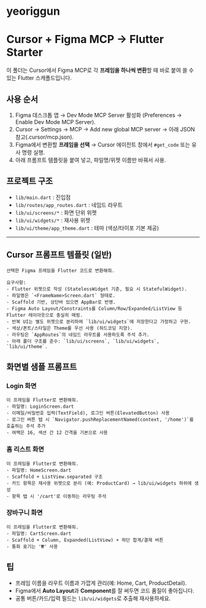# yeoriggun

# Cursor + Figma MCP → Flutter Starter

이 폴더는 Cursor에서 Figma MCP로 각 **프레임을 하나씩 변환**할 때 바로 붙여 쓸 수 있는 Flutter 스캐폴드입니다.

## 사용 순서
1) Figma 데스크톱 앱 → Dev Mode MCP Server 활성화 (Preferences → Enable Dev Mode MCP Server).
2) Cursor → Settings → MCP → Add new global MCP server → 아래 JSON 참고(.cursor/mcp.json).
3) Figma에서 변환할 **프레임을 선택** → Cursor 에이전트 창에서 `#get_code` 또는 유사 명령 실행.
4) 아래 프롬프트 템플릿을 붙여 넣고, 파일명/위젯 이름만 바꿔서 사용.

## 프로젝트 구조
- `lib/main.dart` : 진입점
- `lib/routes/app_routes.dart` : 네임드 라우트
- `lib/ui/screens/*` : 화면 단위 위젯
- `lib/ui/widgets/*` : 재사용 위젯
- `lib/ui/theme/app_theme.dart` : 테마 (색상/타이포 기본 제공)

---

## Cursor 프롬프트 템플릿 (일반)
```
선택한 Figma 프레임을 Flutter 코드로 변환해줘.

요구사항:
- Flutter 위젯으로 작성 (StatelessWidget 기준, 필요 시 StatefulWidget).
- 파일명은 `<FrameName>Screen.dart` 형태로.
- Scaffold 기반, 상단바 있으면 AppBar로 반영.
- Figma Auto Layout/Constraints를 Column/Row/Expanded/ListView 등 Flutter 레이아웃으로 충실히 매핑.
- 반복 UI는 별도 위젯으로 분리하여 `lib/ui/widgets`에 저장한다고 가정하고 구현.
- 색상/폰트/스타일은 Theme를 우선 사용 (하드코딩 지양).
- 라우팅은 `AppRoutes`의 네임드 라우트를 사용하도록 주석 추가.
- 아래 폴더 구조를 준수: `lib/ui/screens`, `lib/ui/widgets`, `lib/ui/theme`.
```

## 화면별 샘플 프롬프트
### Login 화면
```
이 프레임을 Flutter로 변환해줘.
- 파일명: LoginScreen.dart
- 이메일/비밀번호 입력(TextField), 로그인 버튼(ElevatedButton) 사용
- 로그인 버튼 탭 시 `Navigator.pushReplacementNamed(context, '/home')`를 호출하는 주석 추가
- 여백은 16, 섹션 간 12 간격을 기본으로 사용
```

### 홈 리스트 화면
```
이 프레임을 Flutter로 변환해줘.
- 파일명: HomeScreen.dart
- Scaffold + ListView.separated 구조
- 카드 항목은 재사용 위젯으로 분리 (예: ProductCard) → lib/ui/widgets 하위에 생성
- 항목 탭 시 '/cart'로 이동하는 라우팅 주석
```

### 장바구니 화면
```
이 프레임을 Flutter로 변환해줘.
- 파일명: CartScreen.dart
- Scaffold + Column, Expanded(ListView) + 하단 합계/결제 버튼
- 통화 표기는 '₩' 사용
```

## 팁
- 프레임 이름을 라우트 이름과 가깝게 관리(예: Home, Cart, ProductDetail).
- Figma에서 **Auto Layout**과 **Component**를 잘 써두면 코드 품질이 좋아집니다.
- 공통 버튼/카드/입력 필드는 `lib/ui/widgets`로 추출해 재사용하세요.
```

